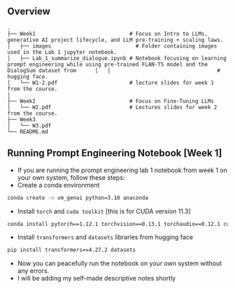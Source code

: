 ## Overview

    .
    ├── Week1                              # Focus on Intro to LLMs, generative AI project lifecycle, and LLM pre-training + scaling laws.
    │   ├── images 		                     # Folder containing images used in the Lab 1 jupyter notebook.
    │   ├── Lab_1_summarize_dialogue.ipynb # Notebook focusing on learning prompt engineering while using pre-trained FLAN-T5 model and the DialogSum dataset from      │   │                                  # hugging face. 	  		  			             
    │   └── W1-2.pdf                       # lecture slides for week 1 from the course.
    │   
    ├── Week2                              # Focus on Fine-Tuning LLMs
    │   └── W2.pdf                         # Lectures slides for week 2 from the course.
    ├── Week3
    │   └── W3.pdf 
    └── README.md            

## Running Prompt Engineering Notebook [Week 1]

- If you are running the prompt engineering lab 1 notebook from week 1 on your own system, follow these steps:
- Create a conda environment
```bash
conda create -n vm_genai python=3.10 anaconda
```
- Install `torch` and `cuda toolkit` [this is for CUDA version 11.3]
```bash
conda install pytorch==1.12.1 torchvision==0.13.1 torchaudio==0.12.1 cudatoolkit=11.3 -c pytorch
```

- Install `transformers` and `datasets` libraries from hugging face
```bash
pip install transformers==4.27.2 datasets 
```

- Now you can peacefully run the notebook on your own system without any errors.
- I will be adding my self-made descriptive notes shortly

